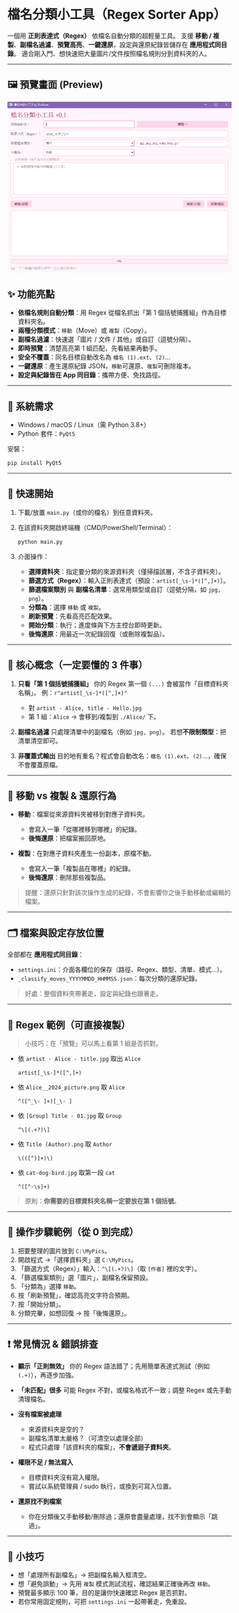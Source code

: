 # 檔名分類小工具（Regex Sorter App）

一個用 **正則表達式（Regex）** 依檔名自動分類的超輕量工具。
支援 **移動 / 複製**、**副檔名過濾**、**預覽高亮**、**一鍵還原**，設定與還原紀錄皆儲存在 **應用程式同目錄**。
適合剛入門、想快速把大量圖片/文件按照檔名規則分到資料夾的人。

---

## 🖼️ 預覽畫面 (Preview)

![UI Preview](doc/ui_example.png)


## ✨ 功能亮點

* **依檔名規則自動分類**：用 Regex 從檔名抓出「第 1 個括號捕獲組」作為目標資料夾名。
* **兩種分類模式**：`移動`（Move）或 `複製`（Copy）。
* **副檔名過濾**：快速選「圖片 / 文件 / 其他」或自訂（逗號分隔）。
* **即時預覽**：清楚高亮第 1 組匹配，先看結果再動手。
* **安全不覆蓋**：同名目標自動改名為 `檔名 (1).ext`、`(2)`…
* **一鍵還原**：產生還原紀錄 JSON，`移動`可還原、`複製`可刪除複本。
* **設定與紀錄皆在 App 同目錄**：攜帶方便、免找路徑。

---

## 🧰 系統需求

* Windows / macOS / Linux（需 Python 3.8+）
* Python 套件：`PyQt5`

安裝：

```bash
pip install PyQt5
```

---

## 🚀 快速開始

1. 下載/放置 `main.py`（或你的檔名）到任意資料夾。
2. 在該資料夾開啟終端機（CMD/PowerShell/Terminal）：

   ```bash
   python main.py
   ```
3. 介面操作：

   * **選擇資料夾**：指定要分類的來源資料夾（僅掃描該層，不含子資料夾）。
   * **篩選方式（Regex）**：輸入正則表達式（預設：`artist[_\s-]*([^,]+)`）。
   * **篩選檔案類別** 與 **副檔名清單**：選常用類型或自訂（逗號分隔，如 `jpg, png`）。
   * **分類為**：選擇 `移動` 或 `複製`。
   * **刷新預覽**：先看高亮匹配效果。
   * **開始分類**：執行；進度條與下方主控台即時更新。
   * **後悔還原**：用最近一次紀錄回復（或刪除複製品）。

---

## 🧩 核心概念（一定要懂的 3 件事）

1. **只看「第 1 個括號捕獲組」**
   你的 Regex 第一個 `(...)` 會被當作「目標資料夾名稱」。
   例：`r"artist[_\s-]*([^,]+)"`

   * 對 `artist - Alice, title - Hello.jpg`
   * 第 1 組：`Alice` → 會移到/複製到 `./Alice/` 下。

2. **副檔名過濾**
   只處理清單中的副檔名（例如 `jpg, png`）。
   若想**不限制類型**：把清單清空即可。

3. **非覆蓋式輸出**
   目的地有重名？程式會自動改名：`檔名 (1).ext`、`(2)`…，確保不會覆蓋原檔。

---

## 🔁 移動 vs 複製 & 還原行為

* **移動**：檔案從來源資料夾被移到對應子資料夾。

  * 會寫入一筆「從哪裡移到哪裡」的紀錄。
  * **後悔還原**：把檔案搬回原地。
* **複製**：在對應子資料夾產生一份副本，原檔不動。

  * 會寫入一筆「複製品在哪裡」的紀錄。
  * **後悔還原**：刪除那些複製品。

> 提醒：還原只針對該次操作生成的紀錄，不會影響你之後手動移動或編輯的檔案。

---

## 🗂️ 檔案與設定存放位置

全部都在 **應用程式同目錄**：

* `settings.ini`：介面各欄位的保存（路徑、Regex、類型、清單、模式…）。
* `_classify_moves_YYYYMMDD_HHMMSS.json`：每次分類的還原紀錄。

> 好處：整個資料夾帶著走，設定與紀錄也跟著走。

---

## 🧪 Regex 範例（可直接複製）

> 小技巧：在「預覽」可以馬上看第 1 組是否抓對。

* 依 `artist - Alice - title.jpg` 取出 `Alice`

  ```
  artist[_\s-]*([^,]+)
  ```
* 依 `Alice__2024_picture.png` 取 `Alice`

  ```
  ^([^_\- ]+)[_\- ]
  ```
* 依 `[Group] Title - 01.jpg` 取 `Group`

  ```
  ^\[(.+?)\]
  ```
* 依 `Title (Author).png` 取 `Author`

  ```
  \(([^)]+)\)
  ```
* 依 `cat-dog-bird.jpg` 取第一段 `cat`

  ```
  ^([^-\s]+)
  ```

> 原則：**你需要的目標資料夾名稱一定要放在第 1 個括號**。

---

## 🧭 操作步驟範例（從 0 到完成）

1. 把要整理的圖片放到 `C:\MyPics`。
2. 開啟程式 →「選擇資料夾」選 `C:\MyPics`。
3. 「篩選方式（Regex）」輸入：`^\[(.+?)\]`（取 `[作者]` 裡的文字）。
4. 「篩選檔案類別」選「圖片」，副檔名保留預設。
5. 「分類為」選擇 `移動`。
6. 按「刷新預覽」，確認高亮文字符合預期。
7. 按「開始分類」。
8. 分類完畢，如想回復 → 按「後悔還原」。

---

## ❗ 常見情況 & 錯誤排查

* **顯示「正則無效」**
  你的 Regex 語法錯了；先用簡單表達式測試（例如 `(.+)`），再逐步加強。
* **「未匹配」很多**
  可能 Regex 不對，或檔名格式不一致；調整 Regex 或先手動清理檔名。
* **沒有檔案被處理**

  * 來源資料夾是空的？
  * 副檔名清單太嚴格？（可清空以處理全部）
  * 程式只處理「該資料夾的檔案」，**不會遞迴子資料夾**。
* **權限不足 / 無法寫入**

  * 目標資料夾沒有寫入權限。
  * 嘗試以系統管理員 / sudo 執行，或換到可寫入位置。
* **還原找不到檔案**

  * 你在分類後又手動移動/刪除過；還原會盡量處理，找不到會顯示「跳過」。

---

## 🧷 小技巧

* 想「處理所有副檔名」→ 把副檔名輸入框清空。
* 想「避免誤動」→ 先用 `複製` 模式測試流程，確認結果正確後再改 `移動`。
* 預覽最多顯示 100 筆，目的是讓你快速確認 Regex 是否抓對。
* 若你常用固定規則，可把 `settings.ini` 一起帶著走，免重設。
